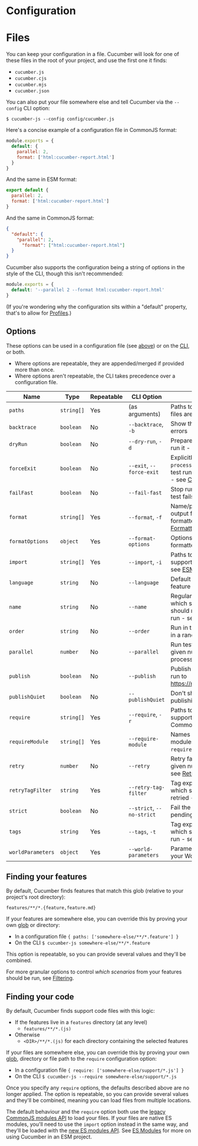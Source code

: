 # Configuration

# Files

You can keep your configuration in a file. Cucumber will look for one of these files in the root of your project, and use the first one it finds:

- `cucumber.js`
- `cucumber.cjs`
- `cucumber.mjs`
- `cucumber.json`

You can also put your file somewhere else and tell Cucumber via the `--config` CLI option:

```shell
$ cucumber-js --config config/cucumber.js
```

Here's a concise example of a configuration file in CommonJS format:

```js
module.exports = {
  default: {
    parallel: 2,
    format: ['html:cucumber-report.html']
  }
}
```

And the same in ESM format:

```js
export default {
  parallel: 2,
  format: ['html:cucumber-report.html']
}
```

And the same in CommonJS format:

```json
{
  "default": {
    "parallel": 2,
      "format": ["html:cucumber-report.html"]
  }
}
```

Cucumber also supports the configuration being a string of options in the style of the CLI, though this isn't recommended:

```js
module.exports = {
  default: '--parallel 2 --format html:cucumber-report.html'
}
```

(If you're wondering why the configuration sits within a "default" property, that's to allow for [Profiles](./profiles.md).)

## Options

These options can be used in a configuration file (see [above](#files)) or on the [CLI](./cli.md), or both.

- Where options are repeatable, they are appended/merged if provided more than once.
- Where options aren't repeatable, the CLI takes precedence over a configuration file.

| Name              | Type       | Repeatable | CLI Option                | Description                                                                                                       | Default |
|-------------------|------------|------------|---------------------------|-------------------------------------------------------------------------------------------------------------------|---------|
| `paths`           | `string[]` | Yes        | (as arguments)            | Paths to where your feature files are - see [below](#finding-your-features)                                       | []      |
| `backtrace`       | `boolean`  | No         | `--backtrace`, `-b`       | Show the full backtrace for errors                                                                                | false   |
| `dryRun`          | `boolean`  | No         | `--dry-run`, `-d`         | Prepare a test run but don't run it - see [Dry Run](./dry_run.md)                                                 | false   |    
| `forceExit`       | `boolean`  | No         | `--exit`, `--force-exit`  | Explicitly call `process.exit()` after the test run (when run via CLI) - see [CLI](./cli.md)                      | false   |
| `failFast`        | `boolean`  | No         | `--fail-fast`             | Stop running tests when a test fails - see [Fail Fast](./fail_fast.md)                                            | false   |
| `format`          | `string[]` | Yes        | `--format`, `-f`          | Name/path and (optionally) output file path of each formatter to use - see [Formatters](./formatters.md)          | []      |
| `formatOptions`   | `object`   | Yes        | `--format-options`        | Options to be provided to formatters - see [Formatters](./formatters.md)                                          | {}      |
| `import`          | `string[]` | Yes        | `--import`, `-i`          | Paths to where your support code is, for ESM - see [ESM](./esm.md)                                                | []      |
| `language`        | `string`   | No         | `--language`              | Default language for your feature files                                                                           | en      |
| `name`            | `string`   | No         | `--name`                  | Regular expressions of which scenario names should match one of to be run - see [Filtering](./filtering.md#names) | []      |
| `order`           | `string`   | No         | `--order`                 | Run in the order defined, or in a random order                                                                    | defined |
| `parallel`        | `number`   | No         | `--parallel`              | Run tests in parallel with the given number of worker processes - see [Parallel](./parallel.md)                   | 0       |
| `publish`         | `boolean`  | No         | `--publish`               | Publish a report of your test run to <https://reports.cucumber.io/>                                               | false   |
| `publishQuiet`    | `boolean`  | No         | `--publishQuiet`          | Don't show info about publishing reports                                                                          | false   |
| `require`         | `string[]` | Yes        | `--require`, `-r`         | Paths to where your support code is, for CommonJS - see [below](#finding-your-code)                               | []      |
| `requireModule`   | `string[]` | Yes        | `--require-module`        | Names of transpilation modules to load, loaded via `require()` - see [Transpiling](./transpiling.md)              | []      |
| `retry`           | `number`   | No         | `--retry`                 | Retry failing tests up to the given number of times - see [Retry](./retry.md)                                     | 0       |
| `retryTagFilter`  | `string`   | Yes        | `--retry-tag-filter`      | Tag expression to filter which scenarios can be retried - see [Retry](./retry.md)                                 |         |
| `strict`          | `boolean`  | No         | `--strict`, `--no-strict` | Fail the test run if there are pending steps                                                                      | true    |
| `tags`            | `string`   | Yes        | `--tags`, `-t`            | Tag expression to filter which scenarios should be run - see [Filtering](./filtering.md#tags)                     |         |
| `worldParameters` | `object`   | Yes        | `--world-parameters`      | Parameters to be passed to your World - see [World](./support_files/world.md)                                     | {}      |

## Finding your features

By default, Cucumber finds features that match this glob (relative to your project's root directory):

```
features/**/*.{feature,feature.md}
```

If your features are somewhere else, you can override this by proving your own [glob](https://github.com/isaacs/node-glob) or directory:

- In a configuration file `{ paths: ['somewhere-else/**/*.feature'] }`
- On the CLI `$ cucumber-js somewhere-else/**/*.feature`

This option is repeatable, so you can provide several values and they'll be combined.

For more granular options to control _which scenarios_ from your features should be run, see [Filtering](./filtering.md).

## Finding your code

By default, Cucumber finds support code files with this logic:

* If the features live in a `features` directory (at any level)
  * `features/**/*.(js)`
* Otherwise
  * `<DIR>/**/*.(js)` for each directory containing the selected features

If your files are somewhere else, you can override this by proving your own [glob](https://github.com/isaacs/node-glob), directory or file path to the `require` configuration option:

- In a configuration file `{ require: ['somewhere-else/support/*.js'] }`
- On the CLI `$ cucumber-js --require somewhere-else/support/*.js` 

Once you specify any `require` options, the defaults described above are no longer applied. The option is repeatable, so you can provide several values and they'll be combined, meaning you can load files from multiple locations.

The default behaviour and the `require` option both use the [legacy CommonJS modules API](https://nodejs.org/api/modules.html) to load your files. If your files are native ES modules, you'll need to use the `import` option instead in the same way, and they'll be loaded with the [new ES modules API](https://nodejs.org/api/esm.html). See [ES Modules](./esm.md) for more on using Cucumber in an ESM project.
